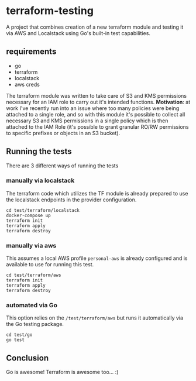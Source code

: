 # terraform-testing

A project that combines creation of a new terraform module and testing it via AWS and Localstack using Go's built-in test capabilities.

## requirements

* go
* terraform
* localstack
* aws creds

The terraform module was written to take care of S3 and KMS permissions necessary for an IAM role to carry out it's intended functions. **Motivation**: at work I've recently run into an issue where too many policies were being attached to a single role, and so with this module it's possible to collect all necessary S3 and KMS permissions in a single policy which is then attached to the IAM Role (it's possible to grant granular RO/RW permissions to specific prefixes or objects in an S3 bucket).

## Running the tests

There are 3 different ways of running the tests

### manually via localstack

The terraform code which utilizes the TF module is already prepared to use the localstack endpoints in the provider configuration.

```shell
cd test/terraform/localstack
docker-compose up
terraform init
terraform apply
terraform destroy
```

### manually via aws

This assumes a local AWS profile `personal-aws` is already configured and is available to use for running this test.

```shell
cd test/terraform/aws
terraform init
terraform apply
terraform destroy
```

### automated via Go

This option relies on the `/test/terraform/aws` but runs it automatically via the Go testing package.

```shell
cd test/go
go test
```

## Conclusion

Go is awesome! Terraform is awesome too... :)
